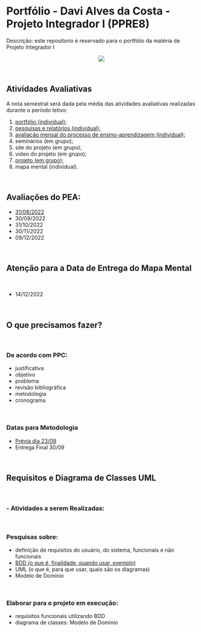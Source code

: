 # Portfólio - Davi Alves da Costa - Projeto Integrador I (PPRE8)

Descrição: este reposítorio é reservado para o portfólio da matéria de Projeto Integrador I

<p align="center">
  <img src="https://raw.githubusercontent.com/Davi4076018/Portfolio-PPRE8/main/1%20-%20Portf%C3%B3lio%20(individual)/PJIE8-IMG.jpg" />
</p>
</br>

## Atividades Avaliativas

A nota semestral será dada pela média das atividades avaliativas realizadas durante o período letivo: 

  1. <a href="https://github.com/Davi4076018/Portfolio-PPRE8">portfólio (individual);</a>
  2. <a href="https://github.com/Davi4076018/Portfolio-PPRE8/tree/main/2%20-%20pesquisas%20e%20relat%C3%B3rios%20(individual)">pesquisas e relatórios (individual);</a> 
  3. <a href="https://github.com/Davi4076018/Portfolio-PPRE8/tree/main/3%20-%20Avalia%C3%A7%C3%A3o%20mensal%20do%20processo%20de%20ensino-aprendizagem%20(individual)">avaliação mensal do processo de ensino-aprendizagem (individual);</a>
  4. seminários (em grupo);
  5. site do projeto (em grupo);
  6. video do projeto (em grupo);
  7. <a href="https://github.com/Davi4076018/Portfolio-PPRE8/tree/main/7%20-%20projeto%20(em%20grupo)">projeto (em grupo);</a>
  8. mapa mental (individual).
  </br>

## Avaliações do PEA:

- <a href="https://github.com/Davi4076018/Portfolio-PPRE8/blob/main/3%20-%20Avalia%C3%A7%C3%A3o%20mensal%20do%20processo%20de%20ensino-aprendizagem%20(individual)/08-31.pdf">31/08/2022</a>
- 30/09/2022
- 31/10/2022
- 30/11/2022
- 09/12/2022

</br>

## Atenção para a Data de Entrega do Mapa Mental 

</br>

- 14/12/2022

</br>

## O que precisamos fazer?

</br>

### De acordo com PPC:

- justificativa
- objetivo
- problema
- revisão bibliográfica
- metodologia
- cronograma

</br>

### Datas para Metodologia

- <a href="https://github.com/Davi4076018/Portfolio-PPRE8/blob/main/7%20-%20projeto%20(em%20grupo)/Sensor%20de%20baixo%20custo%20para%20o%20Solo%20%20-%20Metodologia%20Pr%C3%A9via.pdf">Prévia dia 23/09</a>
- Entrega Final 30/09 

</br>

## Requisitos e Diagrama de Classes UML

</br>

### - Atividades a serem Realizadas:

</br>

### Pesquisas sobre:

- definição de requisitos do usuário, do sistema, funcionais e não funcionais 
- <a href="https://github.com/Davi4076018/Portfolio-PPRE8/blob/main/2%20-%20pesquisas%20e%20relat%C3%B3rios%20(individual)/Pesquisa%20sobre%20-%20BDD%20(o%20que%20%C3%A9%2C%20finalidade%2C%20quando%20usar%2C%20exemplo)%20-%20Davi%20Alves%20da%20Costa.pdf">BDD (o que é, finalidade, quando usar, exemplo)</a> 
- UML (o que é, para que usar, quais são os diagramas)
- Modelo de Domínio

</br>

### Elaborar para o projeto em execução:

- requisitos funcionais utilizando BDD
- diagrama de classes: Modelo de Domínio
